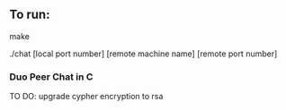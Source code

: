 

## To run:

make

./chat [local port number] [remote machine name] [remote port number]




### Duo Peer Chat in C


TO DO: upgrade cypher encryption to rsa


